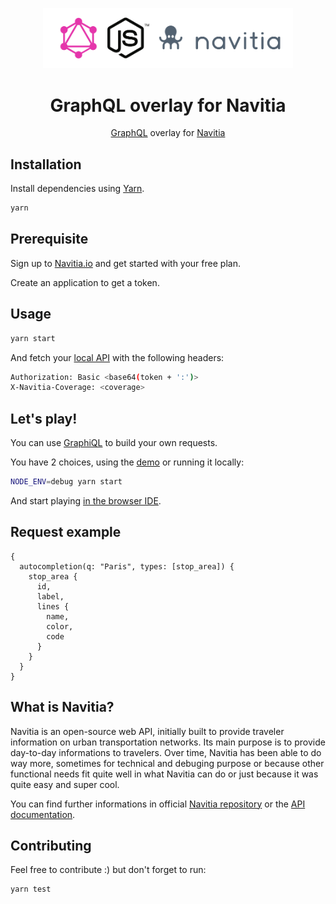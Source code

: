 <p align="center">
  <a href="https://navitia.io" rel="noopener" target="_blank"><img width="400" src="/static/logo.png" alt="GraphQL overlay for Navitia"></a></p>
</p>

<h1 align="center">GraphQL overlay for Navitia</h1>

<div align="center">

<a href="https://graphql.org/" rel="noopener" target="_blank">GraphQL</a> overlay for <a href="https://navitia.io" rel="noopener" target="_blank">Navitia</a>

</div>

## Installation

Install dependencies using <a href="https://github.com/yarnpkg/yarn" rel="noopener" target="_blank">Yarn</a>.

```sh
yarn
```

## Prerequisite

Sign up to <a href="https://navitia.io/register" rel="noopener" target="_blank">Navitia.io</a> and get started with your free plan.

Create an application to get a token.

## Usage

```sh
yarn start
```

And fetch your <a href="http://localhost:4000/graphql" rel="noopener" target="_blank">local API</a> with the following headers:

```sh
Authorization: Basic <base64(token + ':')>
X-Navitia-Coverage: <coverage>
```

## Let's play!

You can use <a href="https://github.com/graphql/graphiql" rel="noopener" target="_blank">GraphiQL</a> to build your own requests.

You have 2 choices, using the <a href="https://navitia-graphiql.herokuapp.com/graphiql">demo</a> or running it locally:

```sh
NODE_ENV=debug yarn start
```

And start playing <a href="http://localhost:4000/graphql" rel="noopener" target="_blank">in the browser IDE</a>.

## Request example

```
{
  autocompletion(q: "Paris", types: [stop_area]) {
    stop_area {
      id,
      label,
      lines {
        name,
        color,
        code
      }
    }
  }
}
```

## What is Navitia?

Navitia is an open-source web API, initially built to provide traveler information on urban transportation networks. Its main purpose is to provide day-to-day informations to travelers. Over time, Navitia has been able to do way more, sometimes for technical and debuging purpose or because other functional needs fit quite well in what Navitia can do or just because it was quite easy and super cool.

You can find further informations in official <a href="https://github.com/CanalTP/Navitia" rel="noopener" target="_blank">Navitia repository</a> or the <a href="http://doc.navitia.io/" rel="noopener" target="_blank">API documentation</a>.

## Contributing

Feel free to contribute :) but don't forget to run:

```sh
yarn test
```
